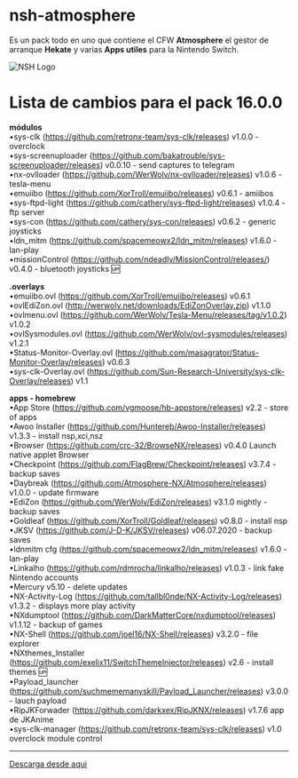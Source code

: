 # nsh-atmosphere
Es un pack todo en uno que contiene el CFW **Atmosphere** el gestor de arranque **Hekate** y varias **Apps utiles** para la Nintendo Switch.

![NSH Logo](https://raw.githubusercontent.com/team-racoon/nsh-atmosphere/master/nsh-logo.png)


# Lista de cambios para el pack 16.0.0

**módulos**  
•sys-clk (https://github.com/retronx-team/sys-clk/releases) v1.0.0 - overclock  
•sys-screenuploader (https://github.com/bakatrouble/sys-screenuploader/releases)  v0.0.10 - send captures to telegram  
•nx-ovlloader (https://github.com/WerWolv/nx-ovlloader/releases) v1.0.6 - tesla-menu  
•emuiibo (https://github.com/XorTroll/emuiibo/releases) v0.6.1 - amiibos   
•sys-ftpd-light (https://github.com/cathery/sys-ftpd-light/releases) v1.0.4 - ftp server   
•sys-con (https://github.com/cathery/sys-con/releases) v0.6.2 - generic joysticks  
•ldn_mitm (https://github.com/spacemeowx2/ldn_mitm/releases) v1.6.0 - lan-play   
•missionControl (https://github.com/ndeadly/MissionControl/releases/) v0.4.0 - bluetooth joysticks 🆙  

**.overlays**  
•emuiibo.ovl (https://github.com/XorTroll/emuiibo/releases) v0.6.1   
•ovlEdiZon.ovl (http://werwolv.net/downloads/EdiZonOverlay.zip) v1.1.0  
•ovlmenu.ovl (https://github.com/WerWolv/Tesla-Menu/releases/tag/v1.0.2) v1.0.2  
•ovlSysmodules.ovl (https://github.com/WerWolv/ovl-sysmodules/releases) v1.2.1  
•Status-Monitor-Overlay.ovl (https://github.com/masagrator/Status-Monitor-Overlay/releases) v0.6.3   
•sys-clk-Overlay.ovl (https://github.com/Sun-Research-University/sys-clk-Overlay/releases) v1.1   

**apps - homebrew**  
•App Store (https://github.com/vgmoose/hb-appstore/releases) v2.2 - store of apps  
•Awoo Installer (https://github.com/Huntereb/Awoo-Installer/releases) v1.3.3 - install nsp,xci,nsz  
•Browser (https://github.com/crc-32/BrowseNX/releases) v0.4.0 Launch native applet Browser  
•Checkpoint (https://github.com/FlagBrew/Checkpoint/releases) v3.7.4 - backup saves  
•Daybreak (https://github.com/Atmosphere-NX/Atmosphere/releases) v1.0.0 - update firmware  
•EdiZon (https://github.com/WerWolv/EdiZon/releases) v3.1.0 nightly - backup saves  
•Goldleaf (https://github.com/XorTroll/Goldleaf/releases) v0.8.0  - install nsp  
•JKSV (https://github.com/J-D-K/JKSV/releases) v06.07.2020 - backup saves  
•ldnmitm cfg (https://github.com/spacemeowx2/ldn_mitm/releases) v1.6.0 - lan-play   
•Linkalho (https://github.com/rdmrocha/linkalho/releases) v1.0.3 - link fake Nintendo accounts   
•Mercury v5.10 - delete updates  
•NX-Activity-Log (https://github.com/tallbl0nde/NX-Activity-Log/releases) v1.3.2 - displays more play activity  
•NXdumptool (https://github.com/DarkMatterCore/nxdumptool/releases) v1.1.12  - backup of games  
•NX-Shell (https://github.com/joel16/NX-Shell/releases) v3.2.0 - file explorer   
•NXthemes_Installer (https://github.com/exelix11/SwitchThemeInjector/releases) v2.6 - install themes 🆙   
•Payload_launcher (https://github.com/suchmememanyskill/Payload_Launcher/releases) v3.0.0 - lauch payload  
•RipJKForwader (https://github.com/darkxex/RipJKNX/releases) v1.7.6 app de JKAnime  
•sys-clk-manager (https://github.com/retronx-team/sys-clk/releases) v1.0 overclock module control  

-----------------------------------------------------------------------------
[Descarga desde aqui](https://github.com/team-racoon/nsh-atmosphere/releases)
